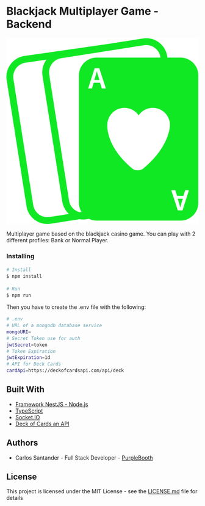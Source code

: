 # Blackjack Multiplayer Game - Backend

![BlackJack](/shuffle-cards.svg)

Multiplayer game based on the blackjack casino game. You can play with 2 different profiles: Bank or Normal Player.

### Installing

```bash
# Install
$ npm install

# Run
$ npm run
```

Then you have to create the .env file with the following:

```bash
# .env
# URL of a mongodb database service
mongoURI=
# Secret Token use for auth
jwtSecret=token
# Token Expiration
jwtExpiration=1d
# API for Deck Cards
cardApi=https://deckofcardsapi.com/api/deck
```

## Built With

- [Framework NestJS - Node.js](https://github.com/nestjs/nest)
- [TypeScript](https://www.typescriptlang.org/)
- [Socket.IO](https://socket.io/)
- [Deck of Cards an API](https://deckofcardsapi.com/)

## Authors

- Carlos Santander - Full Stack Developer - [PurpleBooth](https://github.com/csantanderv)

## License

This project is licensed under the MIT License - see the [LICENSE.md](LICENSE.md) file for details
